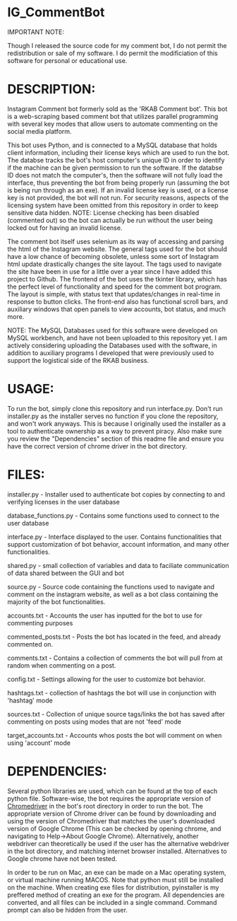 # IG_CommentBot

IMPORTANT NOTE:

Though I released the source code for my comment bot, I do not permit the redistribution or sale of my software. I do permit the modificiation of this software for personal or educational use.

# DESCRIPTION:

Instagram Comment bot formerly sold as the 'RKAB Comment bot'. This bot is a web-scraping based comment bot that utilizes parallel programming with several key modes that allow users to automate commenting on the social media platform.

This bot uses Python, and is connected to a MySQL database that holds client information, including their license keys which are used to run the bot. The databse tracks the bot's host computer's unique ID in order to identify if the machine can be given permission to run the software. If the databse ID does not match the computer's, then the software will not fully load the interface, thus preventing the bot from being properly run (assuming the bot is being run through as an exe). If an invalid license key is used, or a license key is not provided, the bot will not run. For security reasons, aspects of the licensing system have been omitted from this repository in order to keep sensitive data hidden. 
NOTE: License checking has been disabled (commented out) so the bot can actually be run without the user being locked out for having an invalid license.

The comment bot itself uses selenium as its way of accessing and parsing the html of the Instagram website. The general tags used for the bot should have a low chance of becoming obsolete, unless some sort of Instagram html update drastically changes the site layout. The tags used to navigate the site have been in use for a little over a year since I have added this project to Github. The frontend of the bot uses the tkinter library, which has the perfect level of functionality and speed for the comment bot program. The layout is simple, with status text that updates/changes in real-time in response to button clicks. The front-end also has functional scroll bars, and auxiliary windows that open panels to view accounts, bot status, and much more. 

NOTE: The MySQL Databases used for this software were developed on MySQL workbench, and have not been uploaded to this repository yet. I am actively considering uploading the Databases used with the software, in addition to auxiliary programs I developed that were previously used to support the logistical side of the RKAB business.


# USAGE:

To run the bot, simply clone this repository and run interface.py. Don't run installer.py as the installer serves no function if you clone the repository, and won't work anyways. This is because I originally used the installer as a tool to authenticate ownership as a way to prevent piracy.
Also make sure you review the "Dependencies" section of this readme file and ensure you have the correct version of chrome driver in the bot directory. 

# FILES:

installer.py - Installer used to authenticate bot copies by connecting to and verifying licenses in the user database

database_functions.py - Contains some functions used to connect to the user database

interface.py - Interface displayed to the user. Contains functionalities that support customization of bot behavior, account information, and many other functionalities.

shared.py - small collection of variables and data to faciliate communication of data shared between the GUI and bot

source.py - Source code containing the functions used to navigate and comment on the instagram website, as well as a bot class containing the majority of the bot functionalities.

accounts.txt - Accounts the user has inputted for the bot to use for commenting purposes

commented_posts.txt - Posts the bot has located in the feed, and already commented on.

comments.txt - Contains a collection of comments the bot will pull from at random when commenting on a post.

config.txt - Settings allowing for the user to customize bot behavior.

hashtags.txt - collection of hashtags the bot will use in conjunction with 'hashtag' mode

sources.txt - Collection of unique source tags/links the bot has saved after commenting on posts using modes that are not 'feed' mode

target_accounts.txt - Accounts whos posts the bot will comment on when using 'account' mode

# DEPENDENCIES:

Several python libraries are used, which can be found at the top of each python file. Software-wise, the bot requires the appropriate
version of [Chromedriver](https://chromedriver.chromium.org/downloads) in the bot's root directory in order to run the bot. The appropriate version of Chrome driver can be found by downloading and using the version of Chromedriver that matches the user's downloaded version of Google Chrome (This can be checked by opening chrome, and navigating to Help->About Google Chrome). Alternatively, another webdriver can theoretically be used if the user has the alternative webdriver in the bot directory, and matching internet browser installed. Alternatives to Google chrome have not been tested.

In order to be run on Mac, an exe can be made on a Mac operating system, or virtual machine running MACOS. Note that python must still be installed on the machine. When creating exe files for distribution, pyinstaller is my preffered method of creating an exe for the program. All dependencies are converted, and all files can be included in a single command. Command prompt can also be hidden from the user.
